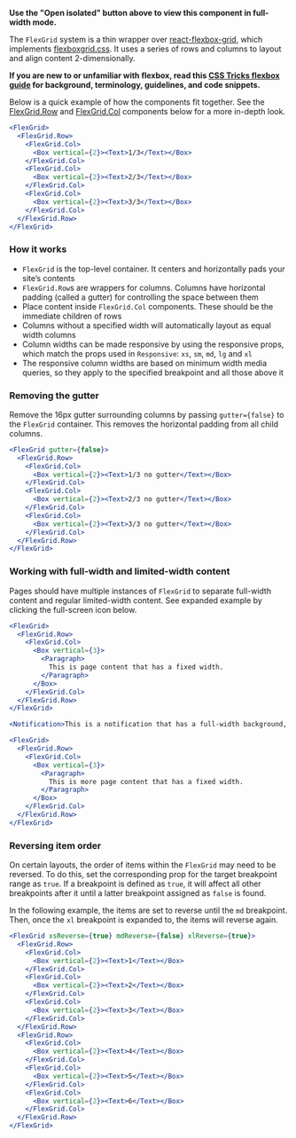 **Use the "Open isolated" button above to view this component in full-width mode.**

The `FlexGrid` system is a thin wrapper over [react-flexbox-grid](https://github.com/roylee0704/react-flexbox-grid),
which implements [flexboxgrid.css](http://flexboxgrid.com/). It uses a series of rows and columns to layout and align
content 2-dimensionally.

**If you are new to or unfamiliar with flexbox, read this [CSS Tricks flexbox guide](https://css-tricks.com/snippets/css/a-guide-to-flexbox/)
for background, terminology, guidelines, and code snippets.**

Below is a quick example of how the components fit together. See the [FlexGrid.Row](#row) and [FlexGrid.Col](#col)
components below for a more in-depth look.

```jsx { "props": { "className": "docs_full-width-playground docs_flex-grid-coloring" } }
<FlexGrid>
  <FlexGrid.Row>
    <FlexGrid.Col>
      <Box vertical={2}><Text>1/3</Text></Box>
    </FlexGrid.Col>
    <FlexGrid.Col>
      <Box vertical={2}><Text>2/3</Text></Box>
    </FlexGrid.Col>
    <FlexGrid.Col>
      <Box vertical={2}><Text>3/3</Text></Box>
    </FlexGrid.Col>
  </FlexGrid.Row>
</FlexGrid>
```

### How it works

* `FlexGrid` is the top-level container. It centers and horizontally pads your site’s contents
* `FlexGrid.Row`s are wrappers for columns. Columns have horizontal padding (called a gutter) for controlling the space between them
* Place content inside `FlexGrid.Col` components. These should be the immediate children of rows
* Columns without a specified width will automatically layout as equal width columns
* Column widths can be made responsive by using the responsive props, which match the props used in `Responsive`: `xs`, `sm`,
  `md`, `lg` and `xl`
* The responsive column widths are based on minimum width media queries, so they apply to the specified breakpoint and all
  those above it

### Removing the gutter

Remove the 16px gutter surrounding columns by passing `gutter={false}` to the `FlexGrid` container. This removes the
horizontal padding from all child columns.

```jsx { "props": { "className": "docs_full-width-playground docs_flex-grid-coloring" } }
<FlexGrid gutter={false}>
  <FlexGrid.Row>
    <FlexGrid.Col>
      <Box vertical={2}><Text>1/3 no gutter</Text></Box>
    </FlexGrid.Col>
    <FlexGrid.Col>
      <Box vertical={2}><Text>2/3 no gutter</Text></Box>
    </FlexGrid.Col>
    <FlexGrid.Col>
      <Box vertical={2}><Text>3/3 no gutter</Text></Box>
    </FlexGrid.Col>
  </FlexGrid.Row>
</FlexGrid>
```

### Working with full-width and limited-width content

Pages should have multiple instances of `FlexGrid` to separate full-width content and regular limited-width content.
See expanded example by clicking the full-screen icon below.

```jsx { "props": { "className": "docs_full-width-playground" } }
<FlexGrid>
  <FlexGrid.Row>
    <FlexGrid.Col>
      <Box vertical={3}>
        <Paragraph>
          This is page content that has a fixed width.
        </Paragraph>
      </Box>
    </FlexGrid.Col>
  </FlexGrid.Row>
</FlexGrid>

<Notification>This is a notification that has a full-width background, and fixed-width content.</Notification>

<FlexGrid>
  <FlexGrid.Row>
    <FlexGrid.Col>
      <Box vertical={3}>
        <Paragraph>
          This is more page content that has a fixed width.
        </Paragraph>
      </Box>
    </FlexGrid.Col>
  </FlexGrid.Row>
</FlexGrid>
```

### Reversing item order

On certain layouts, the order of items within the `FlexGrid` may need to be reversed. To do this, set the corresponding prop for the target breakpoint range as `true`. If a breakpoint is defined as `true`, it will affect all other breakpoints after it until a latter breakpoint assigned as `false` is found.

In the following example, the items are set to reverse until the `md` breakpoint. Then, once the `xl` breakpoint is expanded to, the items will reverse again.

```jsx { "props": { "className": "docs_full-width-playground docs_flex-grid-coloring" } }
<FlexGrid xsReverse={true} mdReverse={false} xlReverse={true}>
  <FlexGrid.Row>
    <FlexGrid.Col>
      <Box vertical={2}><Text>1</Text></Box>
    </FlexGrid.Col>
    <FlexGrid.Col>
      <Box vertical={2}><Text>2</Text></Box>
    </FlexGrid.Col>
    <FlexGrid.Col>
      <Box vertical={2}><Text>3</Text></Box>
    </FlexGrid.Col>
  </FlexGrid.Row>
  <FlexGrid.Row>
    <FlexGrid.Col>
      <Box vertical={2}><Text>4</Text></Box>
    </FlexGrid.Col>
    <FlexGrid.Col>
      <Box vertical={2}><Text>5</Text></Box>
    </FlexGrid.Col>
    <FlexGrid.Col>
      <Box vertical={2}><Text>6</Text></Box>
    </FlexGrid.Col>
  </FlexGrid.Row>
</FlexGrid>
```
